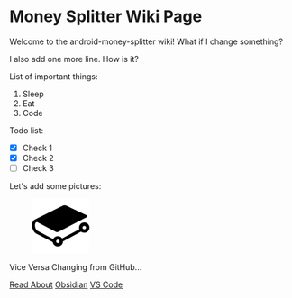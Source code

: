 # Money Splitter Wiki Page

Welcome to the android-money-splitter wiki! What if I change something?

I also add one more line. How is it?

List of important things:

1. Sleep
2. Eat
3. Code

Todo list:

* [x] Check 1
* [x] Check 2
* [ ] Check 3

Let's add some pictures:

<figure><img src="../.gitbook/assets/GitBook.png" alt="" width="102"><figcaption></figcaption></figure>

Vice Versa Changing from GitHub...

[Read About](about.md) [Obsidian](test_obidian_export_file.md) [VS Code](vs_code_file.md)
